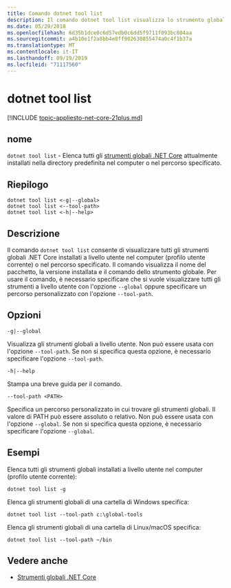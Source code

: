 ```yaml
---
title: Comando dotnet tool list
description: Il comando dotnet tool list visualizza lo strumento globale .NET Core specificato del computer.
ms.date: 05/29/2018
ms.openlocfilehash: 6d35b1dce0c6d57edb0c6dd5f9711f093bc804aa
ms.sourcegitcommit: a4b10e1f2a8bb4e8ff902630855474a0c4f1b37a
ms.translationtype: MT
ms.contentlocale: it-IT
ms.lasthandoff: 09/19/2019
ms.locfileid: "71117560"
---
```

# <a name="dotnet-tool-list"></a>dotnet tool list

[!INCLUDE [topic-appliesto-net-core-21plus.md](../../../includes/topic-appliesto-net-core-21plus.md)]

## <a name="name"></a>nome

`dotnet tool list` - Elenca tutti gli [strumenti globali .NET Core](global-tools.md) attualmente installati nella directory predefinita nel computer o nel percorso specificato.

## <a name="synopsis"></a>Riepilogo

```dotnetcli
dotnet tool list <-g|--global>
dotnet tool list <--tool-path>
dotnet tool list <-h|--help>
```

## <a name="description"></a>Descrizione

Il comando `dotnet tool list` consente di visualizzare tutti gli strumenti globali .NET Core installati a livello utente nel computer (profilo utente corrente) o nel percorso specificato. Il comando visualizza il nome del pacchetto, la versione installata e il comando dello strumento globale. Per usare il comando, è necessario specificare che si vuole visualizzare tutti gli strumenti a livello utente con l'opzione `--global` oppure specificare un percorso personalizzato con l'opzione `--tool-path`.

## <a name="options"></a>Opzioni

`-g|--global`

Visualizza gli strumenti globali a livello utente. Non può essere usata con l'opzione `--tool-path`. Se non si specifica questa opzione, è necessario specificare l'opzione `--tool-path`.

`-h|--help`

Stampa una breve guida per il comando.

`--tool-path <PATH>`

Specifica un percorso personalizzato in cui trovare gli strumenti globali. Il valore di PATH può essere assoluto o relativo. Non può essere usata con l'opzione `--global`. Se non si specifica questa opzione, è necessario specificare l'opzione `--global`.

## <a name="examples"></a>Esempi

Elenca tutti gli strumenti globali installati a livello utente nel computer (profilo utente corrente):

`dotnet tool list -g`

Elenca gli strumenti globali di una cartella di Windows specifica:

`dotnet tool list --tool-path c:\global-tools`

Elenca gli strumenti globali di una cartella di Linux/macOS specifica:

`dotnet tool list --tool-path ~/bin`

## <a name="see-also"></a>Vedere anche

- [Strumenti globali .NET Core](global-tools.md)
